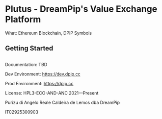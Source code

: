 # Plutus - DreamPip's Value Exchange Platform

What: Ethereum Blockchain, DPIP Symbols

## Getting Started

```
```

Documentation: TBD

Dev Environment: https://dev.dpip.cc

Prod Environment: https://dpip.cc

License: HPL3-ECO-AND-ANC 2021—Present

Purizu di Angelo Reale Caldeira de Lemos dba DreamPip

IT02925300903
